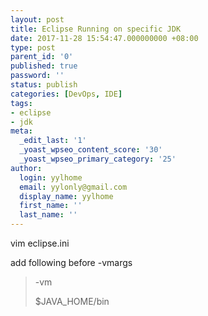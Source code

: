 ```yaml
---
layout: post
title: Eclipse Running on specific JDK
date: 2017-11-28 15:54:47.000000000 +08:00
type: post
parent_id: '0'
published: true
password: ''
status: publish
categories: [DevOps, IDE]
tags:
- eclipse
- jdk
meta:
  _edit_last: '1'
  _yoast_wpseo_content_score: '30'
  _yoast_wpseo_primary_category: '25'
author:
  login: yylhome
  email: yylonly@gmail.com
  display_name: yylhome
  first_name: ''
  last_name: ''
---
```

<p>vim eclipse.ini</p>
<p>add following before -vmargs</p>
<blockquote><p>-vm</p>
<p>$JAVA_HOME/bin</p></blockquote>
<p>&nbsp;</p>
